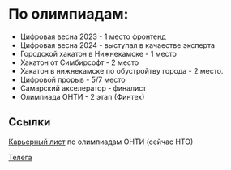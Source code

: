 # По олимпиадам: 
* Цифровая весна 2023 - 1 место фронтенд
* Цифровая весна 2024 - выступал в качаестве эксперта
* Городской хакатон в Нижнекамске - 1 место
* Хакатон от Симбирсофт - 2 место
* Хакатон в нижнекамске по обустройтву города - 2 место.
* Цифровой прорыв - 5/7 место
* Самарский акселератор - финалист
* Олимпиада ОНТИ - 2 этап (Финтех)



## Ссылки
[Карьерный лист](https://talent.kruzhok.org/user/127504)  по олимпиадам ОНТИ (сейчас НТО)

[Телега](https://t.me/rLukoyanov)
